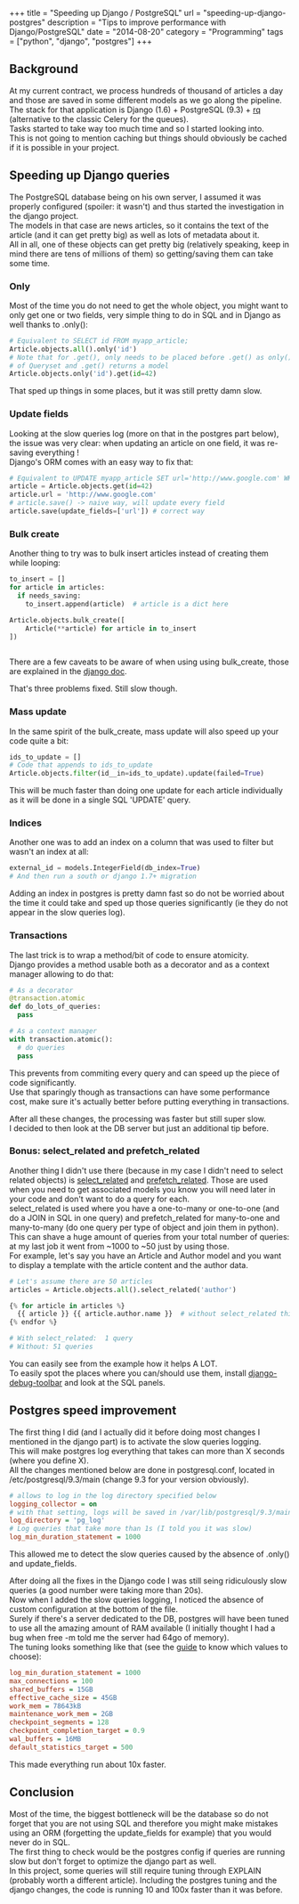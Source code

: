 +++
title = "Speeding up Django / PostgreSQL"
url = "speeding-up-django-postgres"
description = "Tips to improve performance with Django/PostgreSQL"
date = "2014-08-20"
category = "Programming"
tags = ["python", "django", "postgres"]
+++

## Background

At my current contract, we process hundreds of thousand of articles a day and those are saved in some different models as we go along the pipeline. The stack for that application is Django (1.6) + PostgreSQL (9.3) + [rq](http://python-rq.org/) (alternative to the classic Celery for the queues).   
Tasks started to take way too much time and so I started looking into.  
This is not going to mention caching but things should obviously be cached if it is possible in your project.  


## Speeding up Django queries
The PostgreSQL database being on his own server, I assumed it was properly configured (spoiler: it wasn't) and thus started the investigation in the django project.  
The models in that case are news articles, so it contains the text of the article (and it can get pretty big) as well as lots of metadata about it.   
All in all, one of these objects can get pretty big (relatively speaking, keep in mind there are tens of millions of them) so getting/saving them can take some time.  

### Only
Most of the time you do not need to get the whole object, you might want to only get one or two fields, very simple thing to do in SQL and in Django as well thanks to .only():

```python
# Equivalent to SELECT id FROM myapp_article;
Article.objects.all().only('id')
# Note that for .get(), only needs to be placed before .get() as only() is a method
# of Queryset and .get() returns a model
Article.objects.only('id').get(id=42)
```
That sped up things in some places, but it was still pretty damn slow.  

### Update fields
Looking at the slow queries log (more on that in the postgres part below), the issue was very clear: when updating an article on one field, it was re-saving everything !  
Django's ORM comes with an easy way to fix that:

```python
# Equivalent to UPDATE myapp_article SET url='http://www.google.com' WHERE id = 42;
article = Article.objects.get(id=42)
article.url = 'http://www.google.com'
# article.save() -> naive way, will update every field
article.save(update_fields=['url']) # correct way
```

### Bulk create
Another thing to try was to bulk insert articles instead of creating them while looping:

```python
to_insert = []
for article in articles:
  if needs_saving:
    to_insert.append(article)  # article is a dict here

Article.objects.bulk_create([
    Article(**article) for article in to_insert
])
    
```
There are a few caveats to be aware of when using using bulk_create, those are explained in the [django doc](https://docs.djangoproject.com/en/dev/ref/models/querysets/#bulk-create).  

That's three problems fixed. Still slow though.  

### Mass update
In the same spirit of the bulk_create, mass update will also speed up your code quite a bit:

```python
ids_to_update = []
# Code that appends to ids_to_update
Article.objects.filter(id__in=ids_to_update).update(failed=True)
```
This will be much faster than doing one update for each article individually as it will be done in a single SQL 'UPDATE' query.

### Indices
Another one was to add an index on a column that was used to filter but wasn't an index at all:

```python
external_id = models.IntegerField(db_index=True)
# And then run a south or django 1.7+ migration
```
Adding an index in postgres is pretty damn fast so do not be worried about the time it could take and sped up those queries significantly (ie they do not appear in the slow queries log).

### Transactions
The last trick is to wrap a method/bit of code to ensure atomicity.  
Django provides a method usable both as a decorator and as a context manager allowing to do that:

```python
# As a decorator
@transaction.atomic
def do_lots_of_queries:
  pass

# As a context manager
with transaction.atomic():
  # do queries
  pass
```
This prevents from commiting every query and can speed up the piece of code significantly.  
Use that sparingly though as transactions can have some performance cost, make sure it's actually better before putting everything in transactions.

After all these changes, the processing was faster but still super slow.  
I decided to then look at the DB server but just an additional tip before.

### Bonus: select_related and prefetch_related
Another thing I didn't use there (because in my case I didn't need to select related objects) is [select_related](https://docs.djangoproject.com/en/dev/ref/models/querysets/#django.db.models.query.QuerySet.select_related) and [prefetch_related](https://docs.djangoproject.com/en/dev/ref/models/querysets/#prefetch-related).
Those are used when you need to get associated models you know you will need later in your code and don't want to do a query for each.  
select_related is used where you have a one-to-many or one-to-one (and do a JOIN in SQL in one query) and prefetch_related for many-to-one and many-to-many (do one query per type of object and join them in python).  
This can shave a huge amount of queries from your total number of queries: at my last job it went from ~1000 to ~50 just by using those.  
For example, let's say you have an Article and Author model and you want to display a template with the article content and the author data.  

```python
# Let's assume there are 50 articles
articles = Article.objects.all().select_related('author')

{% for article in articles %}
  {{ article }} {{ article.author.name }}  # without select_related this will do an additional query per loop
{% endfor %}

# With select_related:  1 query
# Without: 51 queries
```
You can easily see from the example how it helps A LOT.  
To easily spot the places where you can/should use them, install [django-debug-toolbar](https://github.com/django-debug-toolbar/django-debug-toolbar) and look at the SQL panels.

## Postgres speed improvement
The first thing I did (and I actually did it before doing most changes I mentioned in the django part) is to activate the slow queries logging.  
This will make postgres log everything that takes can more than X seconds (where you define X).  
All the changes mentioned below are done in postgresql.conf, located in /etc/postgresql/9.3/main (change 9.3 for your version obviously).

```ini
# allows to log in the log directory specified below
logging_collector = on 
# with that setting, logs will be saved in /var/lib/postgresql/9.3/main/pg_log/
log_directory = 'pg_log'
# Log queries that take more than 1s (I told you it was slow)
log_min_duration_statement = 1000
```

This allowed me to detect the slow queries caused by the absence of .only() and update_fields.  

After doing all the fixes in the Django code I was still seing ridiculously slow queries (a good number were taking more than 20s).  
Now when I added the slow queries logging, I noticed the absence of custom configuration at the bottom of the file.  
Surely if there's a server dedicated to the DB, postgres will have been tuned to use all the amazing amount of RAM available (I initially thought I had a bug when free -m told me the server had 64go of memory).  
The tuning looks something like that (see the [guide](https://wiki.postgresql.org/wiki/Tuning_Your_PostgreSQL_Server) to know which values to choose):

```ini
log_min_duration_statement = 1000
max_connections = 100
shared_buffers = 15GB
effective_cache_size = 45GB
work_mem = 78643kB
maintenance_work_mem = 2GB
checkpoint_segments = 128
checkpoint_completion_target = 0.9
wal_buffers = 16MB
default_statistics_target = 500
```
This made everything run about 10x faster.  

## Conclusion
Most of the time, the biggest bottleneck will be the database so do not forget that you are not using SQL and therefore you might make mistakes using an ORM (forgetting the update_fields for example) that you would never do in SQL.  
The first thing to check would be the postgres config if queries are running slow but don't forget to optimize the django part as well.  
In this project, some queries will still require tuning through EXPLAIN (probably worth a different article).
Including the postgres tuning and the django changes, the code is running 10 and 100x faster than it was before.
